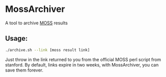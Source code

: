 # MossArchiver

A tool to archive [MOSS](https://theory.stanford.edu/~aiken/moss/) results

## Usage:
```bash
./archive.sh --link [moss result link]
```
Just throw in the link returned to you from the official MOSS perl script from stanford.
By default, links expire in two weeks, with MossArchiver, you can save them forever.

